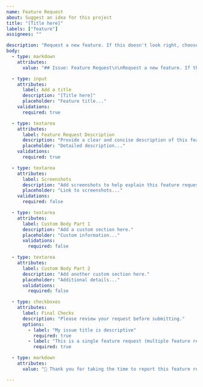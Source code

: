 ```yaml
---
name: Feature Request
about: Suggest an idea for this project
title: "[Title here]"
labels: ["feature"]
assignees: ""

description: "Request a new feature. If this doesn't look right, choose a different type."
body:
  - type: markdown
    attributes:
      value: "## Issue: Feature Request\n\nRequest a new feature. If this doesn't look right, choose a different type.\n\n"

  - type: input
    attributes:
      label: Add a title
      description: "[Title here]"
      placeholder: "Feature title..."
    validations:
      required: true

  - type: textarea
    attributes:
      label: Feature Request Description
      description: "Provide a clear and concise description of this feature request with any problems and solutions."
      placeholder: "Detailed description..."
    validations:
      required: true

  - type: textarea
    attributes:
      label: Screenshots
      description: "Add screenshots to help explain this feature request, if applicable."
      placeholder: "Link to screenshots..."
    validations:
      required: false

  - type: textarea
    attributes:
      label: Custom Body Part 1
      description: "Add a custom section here."
      placeholder: "Custom information..."
      validations:
        required: false

  - type: textarea
    attributes:
      label: Custom Body Part 2
      description: "Add another custom section here."
      placeholder: "Additional details..."
      validations:
        required: false

  - type: checkboxes
    attributes:
      label: Final Checks
      description: "Please review your request before submitting."
      options:
        - label: "My issue title is descriptive"
          required: true
        - label: "This is a single feature request (multiple feature requests should be reported individually)"
          required: true

  - type: markdown
    attributes:
      value: "🙏 Thank you for taking the time to report this feature request!"

---
```

